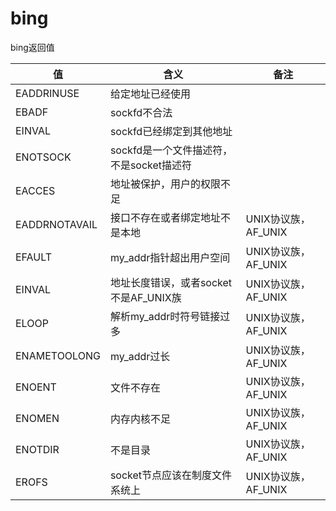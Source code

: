 # bing

bing返回值

| 值             | 含义                         | 备注               |
| ------------- | -------------------------- | ---------------- |
| EADDRINUSE    | 给定地址已经使用                   |                  |
| EBADF         | sockfd不合法                  |                  |
| EINVAL        | sockfd已经绑定到其他地址            |                  |
| ENOTSOCK      | sockfd是一个文件描述符，不是socket描述符 |                  |
| EACCES        | 地址被保护，用户的权限不足              |                  |
| EADDRNOTAVAIL | 接口不存在或者绑定地址不是本地            | UNIX协议族，AF\_UNIX |
| EFAULT        | my\_addr指针超出用户空间           | UNIX协议族，AF\_UNIX |
| EINVAL        | 地址长度错误，或者socket不是AF\_UNIX族 | UNIX协议族，AF\_UNIX |
| ELOOP         | 解析my\_addr时符号链接过多          | UNIX协议族，AF\_UNIX |
| ENAMETOOLONG  | my\_addr过长                 | UNIX协议族，AF\_UNIX |
| ENOENT        | 文件不存在                      | UNIX协议族，AF\_UNIX |
| ENOMEN        | 内存内核不足                     | UNIX协议族，AF\_UNIX |
| ENOTDIR       | 不是目录                       | UNIX协议族，AF\_UNIX |
| EROFS         | socket节点应该在制度文件系统上         | UNIX协议族，AF\_UNIX |
